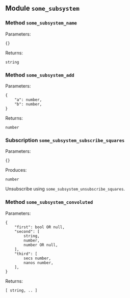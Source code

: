## Module `some_subsystem`

### Method `some_subsystem_name`

Parameters:
```
{}
```

Returns:
```
string
```


### Method `some_subsystem_add`

Parameters:
```
{
    "a": number,
    "b": number,
}
```

Returns:
```
number
```


### Subscription `some_subsystem_subscribe_squares`

Parameters:
```
{}
```

Produces:
```
number
```

Unsubscribe using `some_subsystem_unsubscribe_squares`.

### Method `some_subsystem_convoluted`

Parameters:
```
{
    "first": bool OR null,
    "second": [
        string,
        number,
        number OR null,
    ],
    "third": [
        secs number,
        nanos number,
    ],
}
```

Returns:
```
[ string, .. ]
```



